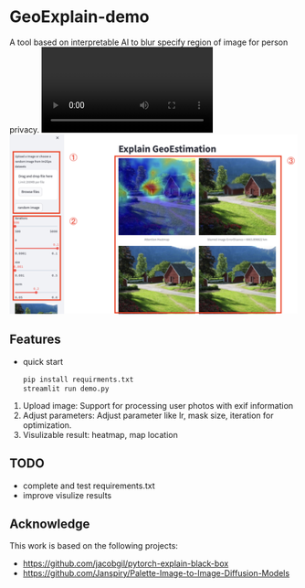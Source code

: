 # GeoExplain-demo
A tool based on interpretable AI to blur specify region of image for person privacy.
![](cover/ppt-video.mov)
![](cover/demo1.png)

## Features
- quick start
    ```
    pip install requirments.txt
    streamlit run demo.py
    ```
1. Upload image: Support for processing user photos with exif information
2. Adjust parameters: Adjust parameter like lr, mask size, iteration for optimization.
3. Visulizable result: heatmap, map location

## TODO
- complete and test requirements.txt
- improve visulize results

## Acknowledge
This work is based on the following projects:

- https://github.com/jacobgil/pytorch-explain-black-box
- https://github.com/Janspiry/Palette-Image-to-Image-Diffusion-Models
